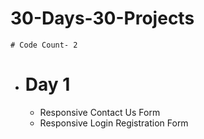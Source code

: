 
# 30-Days-30-Projects
```# Code Count- 2```

* # Day 1
  * Responsive Contact Us Form
  * Responsive Login Registration Form
